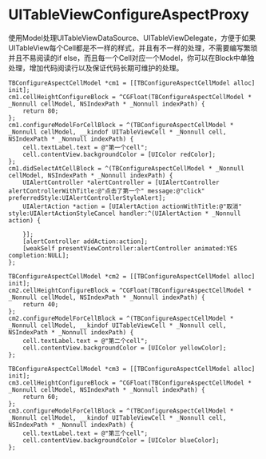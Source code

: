 # UITableViewConfigureAspectProxy
使用Model处理UITableViewDataSource、UITableViewDelegate，方便于如果UITableView每个Cell都是不一样的样式，并且有不一样的处理，不需要编写繁琐并且不易阅读的if else，而且每一个Cell对应一个Model，你可以在Block中单独处理，增加代码阅读行以及保证代码长期可维护的处理。


    TBConfigureAspectCellModel *cm1 = [[TBConfigureAspectCellModel alloc] init];
    cm1.cellHeightConfigureBlock = ^CGFloat(TBConfigureAspectCellModel * _Nonnull cellModel, NSIndexPath * _Nonnull indexPath) {
        return 80;
    };
    cm1.configureModelForCellBlock = ^(TBConfigureAspectCellModel * _Nonnull cellModel, __kindof UITableViewCell * _Nonnull cell, NSIndexPath * _Nonnull indexPath) {
        cell.textLabel.text = @"第一个cell";
        cell.contentView.backgroundColor = [UIColor redColor];
    };
    cm1.didSelectAtCellBlock = ^(TBConfigureAspectCellModel * _Nonnull cellModel, NSIndexPath * _Nonnull indexPath) {
        UIAlertController *alertController = [UIAlertController alertControllerWithTitle:@"点击了第一个" message:@"click" preferredStyle:UIAlertControllerStyleAlert];
        UIAlertAction *action = [UIAlertAction actionWithTitle:@"取消" style:UIAlertActionStyleCancel handler:^(UIAlertAction * _Nonnull action) {
            
        }];
        [alertController addAction:action];
        [weakSelf presentViewController:alertController animated:YES completion:NULL];
    };
    
    TBConfigureAspectCellModel *cm2 = [[TBConfigureAspectCellModel alloc] init];
    cm2.cellHeightConfigureBlock = ^CGFloat(TBConfigureAspectCellModel * _Nonnull cellModel, NSIndexPath * _Nonnull indexPath) {
        return 40;
    };
    cm2.configureModelForCellBlock = ^(TBConfigureAspectCellModel * _Nonnull cellModel, __kindof UITableViewCell * _Nonnull cell, NSIndexPath * _Nonnull indexPath) {
        cell.textLabel.text = @"第二个cell";
        cell.contentView.backgroundColor = [UIColor yellowColor];
    };
    
    TBConfigureAspectCellModel *cm3 = [[TBConfigureAspectCellModel alloc] init];
    cm3.cellHeightConfigureBlock = ^CGFloat(TBConfigureAspectCellModel * _Nonnull cellModel, NSIndexPath * _Nonnull indexPath) {
        return 60;
    };
    cm3.configureModelForCellBlock = ^(TBConfigureAspectCellModel * _Nonnull cellModel, __kindof UITableViewCell * _Nonnull cell, NSIndexPath * _Nonnull indexPath) {
        cell.textLabel.text = @"第三个cell";
        cell.contentView.backgroundColor = [UIColor blueColor];
    };
